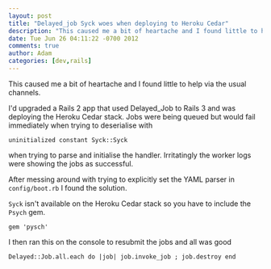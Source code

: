 ```yaml
---
layout: post
title: "Delayed_job Syck woes when deploying to Heroku Cedar"
description: "This caused me a bit of heartache and I found little to help via the usual channels. I'd upgraded a Rails 2 app that used Delayed_Job to Rails 3 and was deploying the Heroku Cedar stack. Jobs were being queued but would fail immediately when tryin..."
date: Tue Jun 26 04:11:22 -0700 2012
comments: true
author: Adam
categories: [dev,rails]
---
```


This caused me a bit of heartache and I found little to help via the usual channels.

I'd upgraded a Rails 2 app that used Delayed_Job to Rails 3 and was deploying the Heroku Cedar stack. Jobs were being queued but would fail immediately when trying to deserialise with

    uninitialized constant Syck::Syck

when trying to parse and initialise the handler. Irritatingly the worker logs were showing the jobs as successful.

After messing around with trying to explicitly set the YAML parser in `config/boot.rb` I found the solution.

`Syck` isn't available on the Heroku Cedar stack so you have to include the `Psych` gem.

    gem 'pysch'

I then ran this on the console to resubmit the jobs and all was good

    Delayed::Job.all.each do |job| job.invoke_job ; job.destroy end